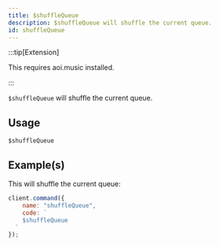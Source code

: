 ```yaml
---
title: $shuffleQueue
description: $shuffleQueue will shuffle the current queue.
id: shuffleQueue
---
```


:::tip[Extension]

This requires aoi.music installed.

:::

`$shuffleQueue` will shuffle the current queue.

## Usage

```aoi
$shuffleQueue
```

## Example(s)

This will shuffle the current queue:

```javascript
client.command({
    name: "shuffleQueue",
    code: `
    $shuffleQueue
  `
});
```
